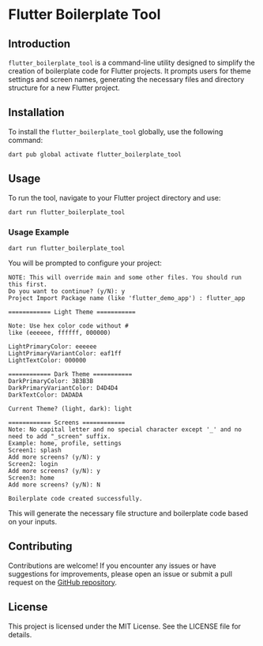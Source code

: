 # Flutter Boilerplate Tool

## Introduction

`flutter_boilerplate_tool` is a command-line utility designed to simplify the creation of boilerplate code for Flutter projects. It prompts users for theme settings and screen names, generating the necessary files and directory structure for a new Flutter project.

## Installation

To install the `flutter_boilerplate_tool` globally, use the following command:

```
dart pub global activate flutter_boilerplate_tool
```

## Usage

To run the tool, navigate to your Flutter project directory and use:

```
dart run flutter_boilerplate_tool
```

### Usage Example

```
dart run flutter_boilerplate_tool
```

You will be prompted to configure your project:

```
NOTE: This will override main and some other files. You should run this first.
Do you want to continue? (y/N): y
Project Import Package name (like 'flutter_demo_app') : flutter_app

============ Light Theme ===========

Note: Use hex color code without #
like (eeeeee, ffffff, 000000)

LightPrimaryColor: eeeeee
LightPrimaryVariantColor: eaf1ff
LightTextColor: 000000

============ Dark Theme ===========
DarkPrimaryColor: 3B3B3B
DarkPrimaryVariantColor: D4D4D4
DarkTextColor: DADADA

Current Theme? (light, dark): light

============ Screens ============
Note: No capital letter and no special character except '_' and no need to add "_screen" suffix.
Example: home, profile, settings
Screen1: splash
Add more screens? (y/N): y
Screen2: login
Add more screens? (y/N): y
Screen3: home
Add more screens? (y/N): N

Boilerplate code created successfully.

```

This will generate the necessary file structure and boilerplate code based on your inputs.

## Contributing

Contributions are welcome! If you encounter any issues or have suggestions for improvements, please open an issue or submit a pull request on the [GitHub repository](https://github.com/AbdulMoizWali/flutter_boilerplate_command_line_tool).

## License

This project is licensed under the MIT License. See the LICENSE file for details.
